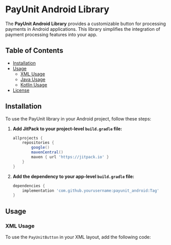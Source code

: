 # PayUnit Android Library

The **PayUnit Android Library** provides a customizable button for processing payments in Android applications. This library simplifies the integration of payment processing features into your app.

## Table of Contents

- [Installation](#installation)
- [Usage](#usage)
    - [XML Usage](#xml-usage)
    - [Java Usage](#java-usage)
    - [Kotlin Usage](#kotlin-usage)
- [License](#license)

## Installation

To use the PayUnit library in your Android project, follow these steps:

1. **Add JitPack to your project-level `build.gradle` file:**

   ```groovy
   allprojects {
       repositories {
           google()
           mavenCentral()
           maven { url 'https://jitpack.io' }
       }
   }
   ```

2. **Add the dependency to your app-level `build.gradle` file:**

   ```groovy
   dependencies {
       implementation 'com.github.yourusername:payunit_android:Tag'
   }
   ```

## Usage

### XML Usage

To use the `PayUnitButton` in your XML layout, add the following code:
